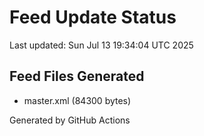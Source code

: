 # Feed Update Status
Last updated: Sun Jul 13 19:34:04 UTC 2025

## Feed Files Generated
- master.xml (84300 bytes)

Generated by GitHub Actions
